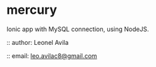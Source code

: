 # mercury
Ionic app with MySQL connection, using NodeJS. 

:: author: Leonel Avila

:: email: leo.avilac8@gmail.com
